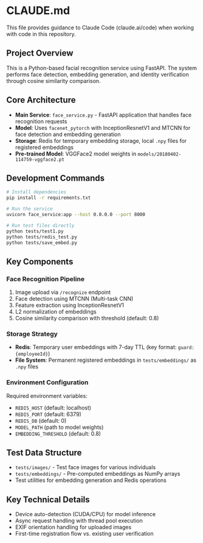 # CLAUDE.md

This file provides guidance to Claude Code (claude.ai/code) when working with code in this repository.

## Project Overview

This is a Python-based facial recognition service using FastAPI. The system performs face detection, embedding generation, and identity verification through cosine similarity comparison.

## Core Architecture

- **Main Service**: `face_service.py` - FastAPI application that handles face recognition requests
- **Model**: Uses `facenet_pytorch` with InceptionResnetV1 and MTCNN for face detection and embedding generation
- **Storage**: Redis for temporary embedding storage, local `.npy` files for registered embeddings
- **Pre-trained Model**: VGGFace2 model weights in `models/20180402-114759-vggface2.pt`

## Development Commands

```bash
# Install dependencies
pip install -r requirements.txt

# Run the service
uvicorn face_service:app --host 0.0.0.0 --port 8000

# Run test files directly
python tests/test1.py
python tests/redis_test.py
python tests/save_embed.py
```

## Key Components

### Face Recognition Pipeline
1. Image upload via `/recognize` endpoint
2. Face detection using MTCNN (Multi-task CNN)
3. Feature extraction using InceptionResnetV1
4. L2 normalization of embeddings
5. Cosine similarity comparison with threshold (default: 0.8)

### Storage Strategy
- **Redis**: Temporary user embeddings with 7-day TTL (key format: `guard:{employeeId}`)
- **File System**: Permanent registered embeddings in `tests/embeddings/` as `.npy` files

### Environment Configuration
Required environment variables:
- `REDIS_HOST` (default: localhost)
- `REDIS_PORT` (default: 6379)
- `REDIS_DB` (default: 0)
- `MODEL_PATH` (path to model weights)
- `EMBEDDING_THRESHOLD` (default: 0.8)

## Test Data Structure

- `tests/images/` - Test face images for various individuals
- `tests/embeddings/` - Pre-computed embeddings as NumPy arrays
- Test utilities for embedding generation and Redis operations

## Key Technical Details

- Device auto-detection (CUDA/CPU) for model inference
- Async request handling with thread pool execution
- EXIF orientation handling for uploaded images
- First-time registration flow vs. existing user verification